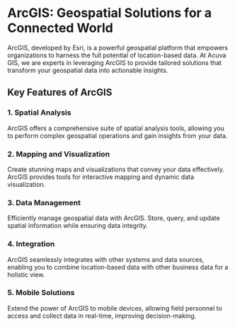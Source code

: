 # ArcGIS: Geospatial Solutions for a Connected World

ArcGIS, developed by Esri, is a powerful geospatial platform that empowers organizations to harness the full potential of location-based data. At Acuva GIS, we are experts in leveraging ArcGIS to provide tailored solutions that transform your geospatial data into actionable insights.

## Key Features of ArcGIS

### 1. Spatial Analysis

ArcGIS offers a comprehensive suite of spatial analysis tools, allowing you to perform complex geospatial operations and gain insights from your data.

### 2. Mapping and Visualization

Create stunning maps and visualizations that convey your data effectively. ArcGIS provides tools for interactive mapping and dynamic data visualization.

### 3. Data Management

Efficiently manage geospatial data with ArcGIS. Store, query, and update spatial information while ensuring data integrity.

### 4. Integration

ArcGIS seamlessly integrates with other systems and data sources, enabling you to combine location-based data with other business data for a holistic view.

### 5. Mobile Solutions

Extend the power of ArcGIS to mobile devices, allowing field personnel to access and collect data in real-time, improving decision-making.